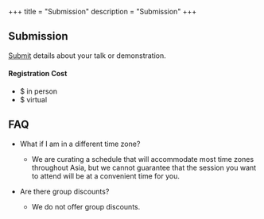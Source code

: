 +++
title = "Submission"
description = "Submission"
+++

## Submission

[Submit](https://pheedloop.com/ABACBS2022/proposal/start/?call=CALGZDPQQ6NQ68Y) details about your talk or demonstration.

#### Registration Cost

- $ in person
- $ virtual

## FAQ

- What if I am in a different time zone?
    - We are curating a schedule that will accommodate most time zones throughout Asia, but we cannot guarantee that the session you want to attend will be at a convenient time for you.

- Are there group discounts?
    - We do not offer group discounts.
